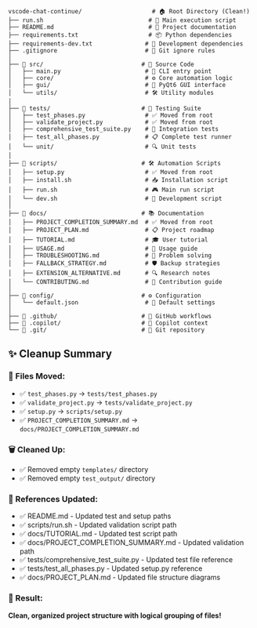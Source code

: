 ```
vscode-chat-continue/                    # 🏠 Root Directory (Clean!)
├── run.sh                              # 🚀 Main execution script
├── README.md                           # 📖 Project documentation
├── requirements.txt                    # 📦 Python dependencies
├── requirements-dev.txt               # 🔧 Development dependencies
├── .gitignore                         # 🚫 Git ignore rules
│
├── 📁 src/                            # 🐍 Source Code
│   ├── main.py                        # 🎯 CLI entry point
│   ├── core/                          # ⚙️ Core automation logic
│   ├── gui/                           # 🎨 PyQt6 GUI interface
│   └── utils/                         # 🛠️ Utility modules
│
├── 📁 tests/                          # 🧪 Testing Suite
│   ├── test_phases.py                 # ✅ Moved from root
│   ├── validate_project.py            # ✅ Moved from root
│   ├── comprehensive_test_suite.py    # 🔄 Integration tests
│   ├── test_all_phases.py             # 📋 Complete test runner
│   └── unit/                          # 🔍 Unit tests
│
├── 📁 scripts/                        # 🛠️ Automation Scripts
│   ├── setup.py                       # ✅ Moved from root
│   ├── install.sh                     # 📥 Installation script
│   ├── run.sh                         # 🎮 Main run script
│   └── dev.sh                         # 🔧 Development script
│
├── 📁 docs/                           # 📚 Documentation
│   ├── PROJECT_COMPLETION_SUMMARY.md  # ✅ Moved from root
│   ├── PROJECT_PLAN.md                # 📋 Project roadmap
│   ├── TUTORIAL.md                    # 🎓 User tutorial
│   ├── USAGE.md                       # 📖 Usage guide
│   ├── TROUBLESHOOTING.md             # 🔧 Problem solving
│   ├── FALLBACK_STRATEGY.md           # 🛡️ Backup strategies
│   ├── EXTENSION_ALTERNATIVE.md       # 🔍 Research notes
│   └── CONTRIBUTING.md                # 🤝 Contribution guide
│
├── 📁 config/                         # ⚙️ Configuration
│   └── default.json                   # 📄 Default settings
│
├── 📁 .github/                        # 🐙 GitHub workflows
├── 📁 .copilot/                       # 🤖 Copilot context
└── 📁 .git/                           # 📝 Git repository
```

## ✨ Cleanup Summary

### 🎯 Files Moved:
- ✅ `test_phases.py` → `tests/test_phases.py`
- ✅ `validate_project.py` → `tests/validate_project.py`
- ✅ `setup.py` → `scripts/setup.py`
- ✅ `PROJECT_COMPLETION_SUMMARY.md` → `docs/PROJECT_COMPLETION_SUMMARY.md`

### 🗑️ Cleaned Up:
- ✅ Removed empty `templates/` directory
- ✅ Removed empty `test_output/` directory

### 🔗 References Updated:
- ✅ README.md - Updated test and setup paths
- ✅ scripts/run.sh - Updated validation script path
- ✅ docs/TUTORIAL.md - Updated test script path
- ✅ docs/PROJECT_COMPLETION_SUMMARY.md - Updated validation path
- ✅ tests/comprehensive_test_suite.py - Updated test file reference
- ✅ tests/test_all_phases.py - Updated setup.py reference
- ✅ docs/PROJECT_PLAN.md - Updated file structure diagrams

### 🎯 Result:
**Clean, organized project structure with logical grouping of files!**
